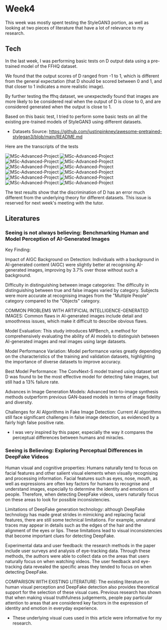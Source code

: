 # Week4
This week was mostly spent testing the StyleGAN3 portion, as well as looking at two pieces of literature that have a lot of relevance to my research.

## Tech

In the last week, I was performing basic tests on D output data using a pre-trained model of the FFHQ dataset.

We found that the output scores of D ranged from -1 to 1, which is different from the general expectation (that D should be scored between 0 and 1, and that closer to 1 indicates a more realistic image).

By further testing the ffhq dataset, we unexpectedly found that images are more likely to be considered real when the output of D is close to 0, and are considered generated when the output is close to 1.

Based on this basic test, I tried to perform some basic tests on all the existing pre-trained models of StyleGAN3 using different datasets.
- Datasets Source: https://github.com/justinpinkney/awesome-pretrained-stylegan3/blob/main/README.md

Here are the transcripts of the tests

![MSc-Advanced-Project](https://github.com/wwdddq/MSc-Advanced-Project/blob/main/BLOG/img/1.png)
![MSc-Advanced-Project](https://github.com/wwdddq/MSc-Advanced-Project/blob/main/BLOG/img/2.png)
![MSc-Advanced-Project](https://github.com/wwdddq/MSc-Advanced-Project/blob/main/BLOG/img/3.png)
![MSc-Advanced-Project](https://github.com/wwdddq/MSc-Advanced-Project/blob/main/BLOG/img/4.png)
![MSc-Advanced-Project](https://github.com/wwdddq/MSc-Advanced-Project/blob/main/BLOG/img/5.png)
![MSc-Advanced-Project](https://github.com/wwdddq/MSc-Advanced-Project/blob/main/BLOG/img/6.png)
![MSc-Advanced-Project](https://github.com/wwdddq/MSc-Advanced-Project/blob/main/BLOG/img/7.png)
![MSc-Advanced-Project](https://github.com/wwdddq/MSc-Advanced-Project/blob/main/BLOG/img/8.png)
![MSc-Advanced-Project](https://github.com/wwdddq/MSc-Advanced-Project/blob/main/BLOG/img/9.png)
![MSc-Advanced-Project](https://github.com/wwdddq/MSc-Advanced-Project/blob/main/BLOG/img/10.png)
![MSc-Advanced-Project](https://github.com/wwdddq/MSc-Advanced-Project/blob/main/BLOG/img/11.png)
![MSc-Advanced-Project](https://github.com/wwdddq/MSc-Advanced-Project/blob/main/BLOG/img/12.png)

The test results show that the discrimination of D has an error much different from the underlying theory for different datasets. This issue is reserved for next week's meeting with the tutor.

## Literatures

### Seeing is not always believing: Benchmarking Human and Model Perception of AI-Generated Images

Key Finding:

Impact of AIGC Background on Detection: Individuals with a background in AI-generated content (AIGC) were slightly better at recognising AI-generated images, improving by 3.7% over those without such a background.

Difficulty in distinguishing between image categories: The difficulty in distinguishing between true and false images varied by category. Subjects were more accurate at recognising images from the "Multiple People" category compared to the "Objects" category.

COMMON PROBLEMS WITH ARTIFICIAL INTELLIGENCE-GENERATED IMAGES: Common flaws in AI-generated images include detail and smoothness issues, which make it difficult to describe obvious flaws.

Model Evaluation: This study introduces MPBench, a method for comprehensively evaluating the ability of AI models to distinguish between AI-generated images and real images using large datasets.

Model Performance Variation: Model performance varies greatly depending on the characteristics of the training and validation datasets, highlighting the importance of diverse datasets to improve accuracy.

Best Model Performance: The ConvNext-S model trained using dataset set D was found to be the most effective model for detecting fake images, but still had a 13% failure rate.

Advances in Image Generation Models: Advanced text-to-image synthesis methods outperform previous GAN-based models in terms of image fidelity and diversity.

Challenges for AI Algorithms in Fake Image Detection: Current AI algorithms still face significant challenges in false image detection, as evidenced by a fairly high false positive rate.

- I was very inspired by this paper, especially the way it compares the perceptual differences between humans and miracles.

### Seeing is Believing: Exploring Perceptual Differences in DeepFake Videos

Human visual and cognitive properties: Humans naturally tend to focus on facial features and other salient visual elements when visually recognising and processing information. Facial features such as eyes, nose, mouth, as well as expressions are often key factors for humans to recognise and understand images, especially to determine the identity and emotions of people. Therefore, when detecting DeepFake videos, users naturally focus on these areas to look for possible inconsistencies.

Limitations of DeepFake generation technology: although DeepFake technology has made great strides in mimicking and replacing facial features, there are still some technical limitations. For example, unnatural traces may appear in details such as the edges of the hair and the alignment of the eyes or lips. These limitations lead to visual inconsistencies that become important clues for detecting DeepFake.

Experimental data and user feedback: the research methods in the paper include user surveys and analysis of eye-tracking data. Through these methods, the authors were able to collect data on the areas that users naturally focus on when watching videos. The user feedback and eye-tracking data revealed the specific areas they tended to focus on when detecting DeepFake.

COMPARISON WITH EXISTING LITERATURE: The existing literature on human visual perception and DeepFake detection also provides theoretical support for the selection of these visual cues. Previous research has shown that when making visual truthfulness judgements, people pay particular attention to areas that are considered key factors in the expression of identity and emotion in everyday experience.

- These underlying visual cues used in this article were informative for my research.
